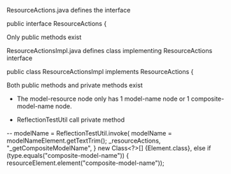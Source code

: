 ResourceActions.java defines the interface

public interface ResourceActions {

Only public methods exist


ResourceActionsImpl.java defines class implementing ResourceActions interface

public class ResourceActionsImpl implements ResourceActions {

Both public methods and private methods exist


- The model-resource node only has 1 model-name node or 1 composite-model-name node.


- ReflectionTestUtil call private method

--			modelName = ReflectionTestUtil.invoke(
				modelName = modelNameElement.getTextTrim();					_resourceActions, "_getCompositeModelName",
			}					new Class<?>[] {Element.class},
			else if (type.equals("composite-model-name")) {					resourceElement.element("composite-model-name"));
